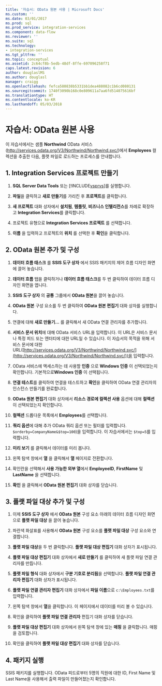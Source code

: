 ```yaml
---
title: '자습서: OData 원본 사용 | Microsoft Docs'
ms.custom: ''
ms.date: 03/01/2017
ms.prod: sql
ms.prod_service: integration-services
ms.component: data-flow
ms.reviewer: ''
ms.suite: sql
ms.technology:
- integration-services
ms.tgt_pltfrm: ''
ms.topic: conceptual
ms.assetid: 2c64cf8b-5edb-48df-8ffe-697096258f71
caps.latest.revision: 6
author: douglaslMS
ms.author: douglasl
manager: craigg
ms.openlocfilehash: fefca580838b5331bb1dea488082c1b6cd080131
ms.sourcegitcommit: 1740f3090b168c0e809611a7aa6fd514075616bf
ms.translationtype: HT
ms.contentlocale: ko-KR
ms.lasthandoff: 05/03/2018
---
```

# <a name="tutorial-using-the-odata-source"></a>자습서: OData 원본 사용
  이 자습서에서는 샘플 **Northwind** OData 서비스(http://services.odata.org/V3/Northwind/Northwind.svc/)에서 **Employees** 컬렉션을 추출한 다음, 플랫 파일로 로드하는 프로세스를 안내합니다.  
  
## <a name="1-create-an-integration-services-project"></a>1. Integration Services 프로젝트 만들기  
  
1.  **SQL Server Data Tools** 또는 [!INCLUDE[vsprvs](../../includes/vsprvs-md.md)]를 실행합니다.  
  
2.  **파일**을 클릭하고 **새로 만들기**를 가리킨 후 **프로젝트**를 클릭합니다.  
  
3.  **새 프로젝트** 대화 상자에서 **설치됨**, **템플릿**, **비즈니스 인텔리전스**를 차례로 확장하고 **Integration Services**를 클릭합니다.  
  
4.  프로젝트 유형으로 **Integration Services 프로젝트** 를 선택합니다.  
  
5.  **이름** 을 입력하고 프로젝트의 **위치** 를 선택한 후 **확인**을 클릭합니다.  
  
## <a name="2-add-and-configure-an-odata-source"></a>2. OData 원본 추가 및 구성 
  
1.  **데이터 흐름 태스크** 를 **SSIS 도구 상자** 에서 SSIS 패키지의 제어 흐름 디자인 화면에 끌어 놓습니다.  
  
2.  **데이터 흐름** 탭을 클릭하거나 **데이터 흐름 태스크**를 두 번 클릭하여 데이터 흐름 디자인 화면을 엽니다.  
  
3.  **SSIS 도구 상자** 의 **공통** 그룹에서 **OData 원본**을 끌어 놓습니다.
  
4.  **OData 원본** 구성 요소를 두 번 클릭하여 **OData 원본 편집기** 대화 상자를 실행합니다.  
  
5.  연결에 대해 **새로 만들기...** 를 클릭해서 새 OData 연결 관리자를 추가합니다.  
  
6.  **서비스 문서 위치**에 대해 OData 서비스 URL을 입력합니다. 이 URL은 서비스 문서나 특정 피드 또는 엔터티에 대한 URL일 수 있습니다. 이 자습서의 목적을 위해 서비스 문서에 대한 URL([http://services.odata.org/V3/Northwind/Northwind.svc/](http://services.odata.org/V3/Northwind/Northwind.svc/))을 입력합니다.  
  
7.  OData 서비스에 액세스하는 데 사용할 **인증** 으로 **Windows 인증** 이 선택되었는지 확인합니다. 기본적으로**Windows 인증** 이 선택됩니다.  
  
8.  **연결 테스트**를 클릭하여 연결을 테스트하고 **확인**을 클릭하여 OData 연결 관리자의 인스턴스 만들기를 완료합니다.  
  
9. **OData 원본 편집기** 대화 상자에서 **리소스 경로에 컬렉션 사용** 옵션에 대해 **컬렉션** 이 선택되었는지 확인합니다.  
  
10. **컬렉션** 드롭다운 목록에서 **Employees**를 선택합니다.  
  
11. **쿼리 옵션**에 대해 추가 OData 쿼리 옵션 또는 필터를 입력합니다. `$orderby=CompanyName&$top=100`)을 입력합니다. 이 자습서에서는 `$top=5`를 입력합니다.  
  
12. **미리 보기** 를 클릭해서 데이터를 미리 봅니다.  
  
13. 왼쪽 탐색 창에서 **열** 을 클릭해서 **열** 페이지로 전환합니다.  
  
14. 확인란을 선택해서 **사용 가능한 외부 열**에서 **EmployeeID**, **FirstName** 및 **LastName** 을 선택합니다.  
  
15. **확인** 을 클릭해서 **OData 원본 편집기** 대화 상자를 닫습니다.  
  
## <a name="3-add-and-configure-a-flat-file-destination"></a>3. 플랫 파일 대상 추가 및 구성
  
1.  이제 **SSIS 도구 상자** 에서 **OData 원본** 구성 요소 아래의 데이터 흐름 디자인 화면으로 **플랫 파일 대상** 을 끌어 놓습니다.  
  
2.  파란색 화살표를 사용해서 **OData 원본** 구성 요소를 **플랫 파일 대상** 구성 요소와 연결합니다.  
  
3.  **플랫 파일 대상**을 두 번 클릭합니다. **플랫 파일 대상 편집기** 대화 상자가 표시됩니다.  
  
4.  **플랫 파일 대상 편집기** 대화 상자에서 **새로 만들기** 를 클릭하여 새 플랫 파일 연결 관리자를 만듭니다.  
  
5.  **플랫 파일 형식** 대화 상자에서 **구분 기호로 분리됨**을 선택합니다. **플랫 파일 연결 관리자 편집기** 대화 상자가 표시됩니다.  
  
6.  **플랫 파일 연결 관리자 편집기** 대화 상자에서 **파일 이름**으로 `c:\Employees.txt`를 입력합니다.  
  
7.  왼쪽 탐색 창에서 **열**을 클릭합니다. 이 페이지에서 데이터를 미리 볼 수 있습니다.  
  
8.  확인을 클릭하여 **플랫 파일 연결 관리자** 편집기 대화 상자를 닫습니다.  
  
9. **플랫 파일 대상 편집기** 대화 상자에서 왼쪽 탐색 창에 있는 **매핑** 을 클릭합니다. 매핑을 검토합니다.  
  
10. 확인을 클릭하여 **플랫 파일 대상 편집기** 대화 상자를 닫습니다.  

## <a name="4-run-the-package"></a>4. 패키지 실행
SSIS 패키지를 실행합니다. OData 피드로부터 5명의 직원에 대한 ID, First Name 및 Last Name을 사용해서 출력 파일이 만들어졌는지 확인합니다.
  
  
